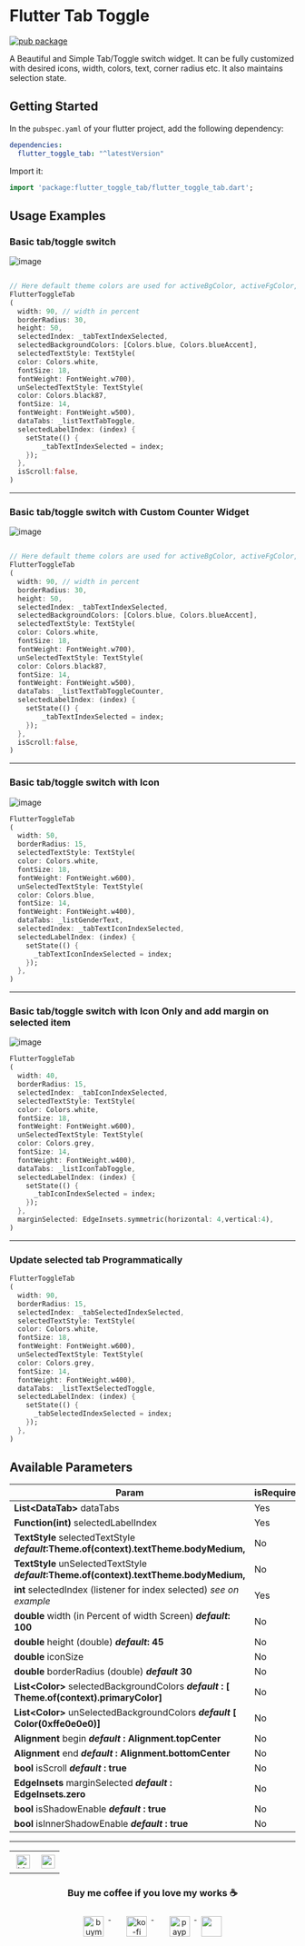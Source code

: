 # Flutter Tab Toggle

[![pub package](https://img.shields.io/pub/v/flutter_toggle_tab.svg)](https://pub.dev/packages/flutter_toggle_tab)

A Beautiful and Simple Tab/Toggle switch widget. It can be fully customized with desired icons, width, colors, text,
corner radius etc. It also maintains selection state.

## Getting Started

In the `pubspec.yaml` of your flutter project, add the following dependency:

```yaml
dependencies:
  flutter_toggle_tab: "^latestVersion"
```

Import it:

```dart
import 'package:flutter_toggle_tab/flutter_toggle_tab.dart';
```

## Usage Examples

### Basic tab/toggle switch

![image](https://github.com/ukieTux/flutter_toggle_tab/blob/master/gifs/basic.gif?raw=true)


``` dart

// Here default theme colors are used for activeBgColor, activeFgColor, inactiveBgColor and inactiveFgColor
FlutterToggleTab
(
  width: 90, // width in percent
  borderRadius: 30,
  height: 50,
  selectedIndex: _tabTextIndexSelected,
  selectedBackgroundColors: [Colors.blue, Colors.blueAccent],
  selectedTextStyle: TextStyle(
  color: Colors.white,
  fontSize: 18,
  fontWeight: FontWeight.w700),
  unSelectedTextStyle: TextStyle(
  color: Colors.black87,
  fontSize: 14,
  fontWeight: FontWeight.w500),
  dataTabs: _listTextTabToggle,
  selectedLabelIndex: (index) {
    setState(() {
        _tabTextIndexSelected = index;
    });
  },
  isScroll:false,
)
```


---

### Basic tab/toggle switch with Custom Counter Widget

![image](https://github.com/ukieTux/flutter_toggle_tab/blob/master/gifs/basic_with_counter.gif?raw=true)

``` dart

// Here default theme colors are used for activeBgColor, activeFgColor, inactiveBgColor and inactiveFgColor
FlutterToggleTab
(
  width: 90, // width in percent
  borderRadius: 30,
  height: 50,
  selectedIndex: _tabTextIndexSelected,
  selectedBackgroundColors: [Colors.blue, Colors.blueAccent],
  selectedTextStyle: TextStyle(
  color: Colors.white,
  fontSize: 18,
  fontWeight: FontWeight.w700),
  unSelectedTextStyle: TextStyle(
  color: Colors.black87,
  fontSize: 14,
  fontWeight: FontWeight.w500),
  dataTabs: _listTextTabToggleCounter,
  selectedLabelIndex: (index) {
    setState(() {
        _tabTextIndexSelected = index;
    });
  },
  isScroll:false,
)
```

---


### Basic tab/toggle switch with Icon

![image](https://github.com/ukieTux/flutter_toggle_tab/blob/master/gifs/with_icon_only.gif?raw=true)

```dart
FlutterToggleTab
(
  width: 50,
  borderRadius: 15,
  selectedTextStyle: TextStyle(
  color: Colors.white,
  fontSize: 18,
  fontWeight: FontWeight.w600),
  unSelectedTextStyle: TextStyle(
  color: Colors.blue,
  fontSize: 14,
  fontWeight: FontWeight.w400),
  dataTabs: _listGenderText,
  selectedIndex: _tabTextIconIndexSelected,
  selectedLabelIndex: (index) {
    setState(() {
      _tabTextIconIndexSelected = index;
    });
  },
)
```

---
### Basic tab/toggle switch with Icon Only and add margin on selected item


![image](https://user-images.githubusercontent.com/1531684/170535796-814f380d-2640-4489-8598-97f5a24398fd.png)

```dart
FlutterToggleTab
(
  width: 40,
  borderRadius: 15,
  selectedIndex: _tabIconIndexSelected,
  selectedTextStyle: TextStyle(
  color: Colors.white,
  fontSize: 18,
  fontWeight: FontWeight.w600),
  unSelectedTextStyle: TextStyle(
  color: Colors.grey,
  fontSize: 14,
  fontWeight: FontWeight.w400),
  dataTabs: _listIconTabToggle,
  selectedLabelIndex: (index) {
    setState(() {
      _tabIconIndexSelected = index;
    });
  },
  marginSelected: EdgeInsets.symmetric(horizontal: 4,vertical:4),
)
```
---


### Update selected tab Programmatically

```dart
FlutterToggleTab
(
  width: 90,
  borderRadius: 15,
  selectedIndex: _tabSelectedIndexSelected,
  selectedTextStyle: TextStyle(
  color: Colors.white,
  fontSize: 18,
  fontWeight: FontWeight.w600),
  unSelectedTextStyle: TextStyle(
  color: Colors.grey,
  fontSize: 14,
  fontWeight: FontWeight.w400),
  dataTabs: _listTextSelectedToggle,
  selectedLabelIndex: (index) {
    setState(() {
      _tabSelectedIndexSelected = index;
    });
  },
)
```

## Available Parameters

| Param                                                                                       | isRequired |
|---------------------------------------------------------------------------------------------|------------|
| **List<DataTab\>** dataTabs                                                                 | Yes        |
| **Function(int)** selectedLabelIndex                                                        | Yes        |
| **TextStyle** selectedTextStyle ***default*:Theme.of(context).textTheme.bodyMedium,**       | No         |
| **TextStyle** unSelectedTextStyle ***default*:Theme.of(context).textTheme.bodyMedium,**     | No         |
| **int** selectedIndex (listener for index selected) *see on example*                        | Yes        |
| **double** width (in Percent of width Screen) ***default*: 100**                            | No         |
| **double** height (double) ***default*: 45**                                                | No         |
| **double** iconSize                                                                         | No         |
| **double** borderRadius (double) ***default* 30**                                           | No         |
| **List<Color\>** selectedBackgroundColors ***default* : [ Theme.of(context).primaryColor]** | No         |
| **List<Color\>** unSelectedBackgroundColors ***default* [ Color(0xffe0e0e0)]**              | No         |
| **Alignment** begin ***default* : Alignment.topCenter**                                     | No         |
| **Alignment** end ***default* : Alignment.bottomCenter**                                    | No         |
| **bool** isScroll ***default* : true**                                                      | No         |
| **EdgeInsets** marginSelected ***default* : EdgeInsets.zero**                               | No         |
| **bool** isShadowEnable ***default* : true**                                                | No         |
| **bool** isInnerShadowEnable ***default* : true**                                           | No         |

---

<table style="border:none; border-collapse:collapse; cellspacing:0; cellpadding:0">
    <tr>
        <td>
           <a href="https://www.linkedin.com/in/lzyct/" target="_blank">
              <img src="https://github.com/ukieTux/ukieTux/blob/master/assets/linkedin.svg" alt="LinkedIn" style="vertical-align:top; margin:4px" height=24>
          </a>
        </td>
        <td>
           <a href = "https://www.upwork.com/freelancers/~01913209d41be922f1?viewMode=1">
              <img src="https://img.shields.io/badge/UpWork-6FDA44?logo=Upwork&logoColor=white" height=24/>
           </a>
        </td>
    </tr>
</table>


<h3 align="center">Buy me coffee if you love my works ☕️</h3>
<p align="center">
  <a href="https://www.buymeacoffee.com/Lzyct" target="_blank">
    <img src="https://www.buymeacoffee.com/assets/img/guidelines/download-assets-sm-2.svg" alt="buymeacoffe" style="vertical-align:top; margin:8px" height="36">
  </a>&nbsp;&nbsp;&nbsp;&nbsp;
   <a href="https://ko-fi.com/Lzyct" target="_blank">
    <img src="https://help.ko-fi.com/system/photos/3604/0095/9793/logo_circle.png" alt="ko-fi" style="vertical-align:top; margin:8px" height="36">
  </a>&nbsp;&nbsp;&nbsp;&nbsp;
  <a href="https://paypal.me/ukieTux" target="_blank">
    <img src="https://blog.zoom.us/wp-content/uploads/2019/08/paypal.png" alt="paypal" style="vertical-align:top; margin:8px" height="36">
  </a>
  <a href="https://saweria.co/Lzyct" target="_blank">
   <img src="https://1.bp.blogspot.com/-7OuHSxaNk6A/X92QPg8L9kI/AAAAAAAAG0E/lUzKf_uuVP8jCqvXpA7juh_l-TfK2jnbwCLcBGAsYHQ/s16000/SAWERIA.webp" style="vertical-align:top; margin:8px" height="36">
  </a>
</p>
<br><br>
